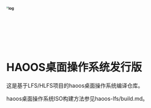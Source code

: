 



# <img src="PICTURE/log.gif" alt="log" style="zoom: 33%;" width="300" height="300"/>

# HAOOS桌面操作系统发行版



这是基于LFS/HLFS项目的haoos桌面操作系统编译仓库。

haoos桌面操作系统ISO构建方法参见haoos-lfs/build.md。

